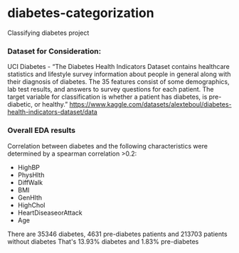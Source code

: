 # diabetes-categorization
Classifying diabetes project


### Dataset for Consideration:
UCI Diabetes - “The Diabetes Health Indicators Dataset contains healthcare statistics and lifestyle survey information about people in general along with their diagnosis of diabetes. The 35 features consist of some demographics, lab test results, and answers to survey questions for each patient. The target variable for classification is whether a patient has diabetes, is pre-diabetic, or healthy.”
https://www.kaggle.com/datasets/alexteboul/diabetes-health-indicators-dataset/data



### Overall EDA results
Correlation between diabetes and the following characteristics were determined by a spearman correlation >0.2:
 - HighBP
 - PhysHlth
 - DiffWalk
 - BMI
 - GenHlth
 - HighChol
 - HeartDiseaseorAttack
 - Age

There are 35346 diabetes, 4631 pre-diabetes patients and 213703 patients without diabetes
That's 13.93% diabetes and 1.83% pre-diabetes
